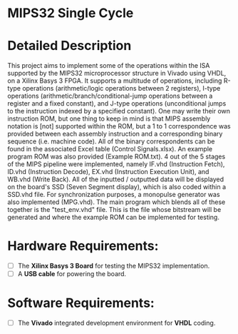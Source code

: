 # MIPS32 Single Cycle
# Detailed Description

This project aims to implement some of the operations within the ISA supported by the MIPS32 microprocessor structure in Vivado using VHDL, on a Xilinx Basys 3 FPGA. It supports a multitude of operations, including R-type operations (arithmetic/logic operations between 2 registers), I-type operations (arithmetic/branch/conditional-jump operations between a register and a fixed constant), and J-type operations (unconditional jumps to the instruction indexed by a specified constant). One may write their own instruction ROM, but one thing to keep in mind is that MIPS assembly notation is [not] supported within the ROM, but a 1 to 1 correspondence was provided between each assembly instruction and a corresponding binary sequence (i.e. machine code). All of the binary correspondents can be found in the associated Excel table (Control Signals.xlsx). An example program ROM was also provided (Example ROM.txt). 4 out of the 5 stages of the MIPS pipeline were implemented, namely IF.vhd (Instruction Fetch), ID.vhd (Instruction Decode), EX.vhd (Instruction Execution Unit), and WB.vhd (Write Back). All of the inputted / outputted data will be displayed on the board's SSD (Seven Segment display), which is also coded within a SSD.vhd file. For synchronization purposes, a monopulse generator was also implemented (MPG.vhd). The main program which blends all of these together is the "test_env.vhd" file. This is the file whose bitstream will be generated and where the example ROM can be implemented for testing.

# Hardware Requirements:
- [ ] The **Xilinx Basys 3 Board** for testing the MIPS32 implementation.
- [ ] A **USB cable** for powering the board.

# Software Requirements:
- [ ] The **Vivado** integrated development environment for **VHDL** coding.

